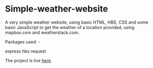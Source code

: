 # Simple-weather-website

A very simple weather website, using basic HTML, HBS, CSS and some basic JavaScript to get the weather of a location provided, using mapbox.com and weatherstack.com.

Packages used: -

express
hbs
request

The project is live [here](https://shakti-weather-application.herokuapp.com/about).
